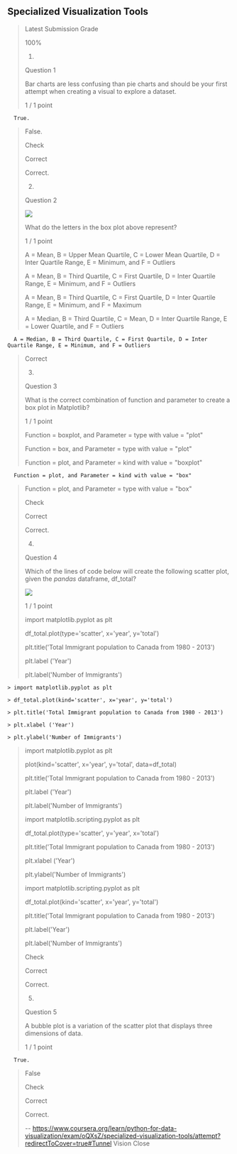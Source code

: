 ## Specialized Visualization Tools
> 
> Latest Submission Grade
> 
> 100%
> 
> 1.
> 
> Question 1
> 
> Bar charts are less confusing than pie charts and should be your first attempt when creating a visual to explore a dataset.
> 
> 1 / 1 point
> 

      True. 
> 
>  False. 
> 
> Check
> 
> Correct
> 
> Correct.
> 
> 2.
> 
> Question 2
> 
> ![](https://d3c33hcgiwev3.cloudfront.net/imageAssetProxy.v1/uYkg-DhJEeizZhIWROSU4A_1ed0d92500c6ce66e00996a01b5aa592_boxplot.png?expiry=1600128000000&hmac=t30QZMWJFxHk7wDhACivPnFFS0uHzHn3j0v1mAL6yu8)
> 
> What do the letters in the box plot above represent?
> 
> 1 / 1 point
> 
>  A = Mean, B = Upper Mean Quartile, C = Lower Mean Quartile, D = Inter Quartile Range, E = Minimum, and F = Outliers 
> 
>  A = Mean, B = Third Quartile, C = First Quartile, D = Inter Quartile Range, E = Minimum, and F = Outliers 
> 
>  A = Mean, B = Third Quartile, C = First Quartile, D = Inter Quartile Range, E = Minimum, and F = Maximum 
> 
>  A = Median, B = Third Quartile, C = Mean, D = Inter Quartile Range, E = Lower Quartile, and F = Outliers 
> 

      A = Median, B = Third Quartile, C = First Quartile, D = Inter Quartile Range, E = Minimum, and F = Outliers 
> 
> 
> Correct
> 
> 
> 3.
> 
> Question 3
> 
> What is the correct combination of function and parameter to create a box plot in Matplotlib?
> 
> 1 / 1 point
> 
>  Function = boxplot, and Parameter = type with value = "plot" 
> 
>  Function = box, and Parameter = type with value = "plot" 
> 
>  Function = plot, and Parameter = kind with value = "boxplot" 
> 

      Function = plot, and Parameter = kind with value = "box" 
> 
>  Function = plot, and Parameter = type with value = "box" 
> 
> Check
> 
> Correct
> 
> Correct.
> 
> 4.
> 
> Question 4
> 
> Which of the lines of code below will create the following scatter plot, given the _pandas_ dataframe, df_total?
> 
> ![](https://d3c33hcgiwev3.cloudfront.net/imageAssetProxy.v1/XlfvbDwOEeiUEwpDBScAAA_3f3f034b93daff111b04b102b76f4926_scatter_plot.png?expiry=1600128000000&hmac=oLs4obAAouPjqagO3Pry5YKXnCCMEHuUb8yU4Fxk52E)
> 
> 1 / 1 point
> 
> import matplotlib.pyplot as plt
> 
> df_total.plot(type='scatter', x='year', y='total')
> 
> plt.title('Total Immigrant population to Canada from 1980 - 2013')
> 
> plt.label ('Year')
> 
> plt.label('Number of Immigrants')
> 
> 

    > import matplotlib.pyplot as plt
     
    > df_total.plot(kind='scatter', x='year', y='total')
     
    > plt.title('Total Immigrant population to Canada from 1980 - 2013')
     
    > plt.xlabel ('Year')
     
    > plt.ylabel('Number of Immigrants')
> 
> import matplotlib.pyplot as plt
> 
> plot(kind='scatter', x='year', y='total', data=df_total)
> 
> plt.title('Total Immigrant population to Canada from 1980 - 2013')
> 
> plt.label ('Year')
> 
> plt.label('Number of Immigrants')
> 
> 
> import matplotlib.scripting.pyplot as plt
> 
> df_total.plot(type='scatter', y='year', x='total')
> 
> plt.title('Total Immigrant population to Canada from 1980 - 2013')
> 
> plt.xlabel ('Year')
> 
> plt.ylabel('Number of Immigrants')
> 
> 
> import matplotlib.scripting.pyplot as plt
> 
> df_total.plot(kind='scatter', x='year', y='total')
> 
> plt.title('Total Immigrant population to Canada from 1980 - 2013')
> 
> plt.label('Year')
> 
> plt.label('Number of Immigrants')
> 
> 
> Check
> 
> Correct
> 
> Correct.
> 
> 5.
> 
> Question 5
> 
> A bubble plot is a variation of the scatter plot that displays three dimensions of data.
> 
> 1 / 1 point
> 

      True. 
> 
>  False 
> 
> Check
> 
> Correct
> 
> Correct.
>
> -- https://www.coursera.org/learn/python-for-data-visualization/exam/oQXsZ/specialized-visualization-tools/attempt?redirectToCover=true#Tunnel Vision Close
